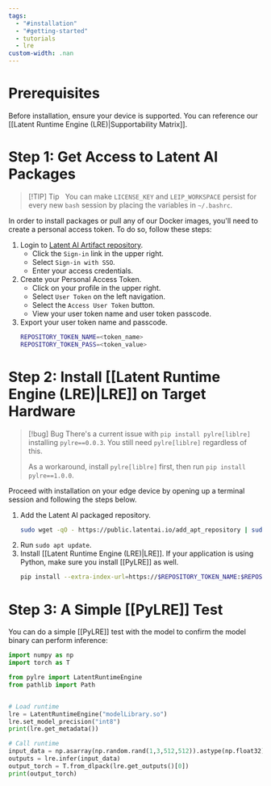 ```yaml
---
tags:
  - "#installation"
  - "#getting-started"
  - tutorials
  - lre
custom-width: .nan
---
```

# Prerequisites
Before installation, ensure your device is supported. You can reference our [[Latent Runtime Engine (LRE)|Supportability Matrix]].
# Step 1: Get Access to Latent AI Packages

> [!TIP] Tip  
> You can make `LICENSE_KEY` and `LEIP_WORKSPACE` persist for every new `bash` session by placing the variables in `~/.bashrc`.

In order to install packages or pull any of our Docker images, you'll need to create a personal access token. To do so, follow these steps:
1. Login to [Latent AI Artifact repository](https://repository.latentai.com/).
    - Click the `Sign-in` link in the upper right.
    - Select `Sign-in with SSO`.
    - Enter your access credentials.
2. Create your Personal Access Token.
    - Click on your profile in the upper right.
    - Select `User Token` on the left navigation.
    - Select the `Access User Token` button.
    - View your user token name and user token passcode.
3. Export your user token name and passcode.
	```bash
	REPOSITORY_TOKEN_NAME=<token_name>
	REPOSITORY_TOKEN_PASS=<token_value>
	```
# Step 2: Install [[Latent Runtime Engine (LRE)|LRE]] on Target Hardware

> [!bug] Bug
> There's a current issue with `pip install pylre[liblre]` installing `pylre==0.0.3`. You still need `pylre[liblre]` regardless of this.
> 
> As a workaround, install `pylre[liblre]` first, then run `pip install pylre==1.0.0`.

Proceed with installation on your edge device by opening up a terminal session and following the steps below.
1. Add the Latent AI packaged repository.
	```bash
	sudo wget -qO - https://public.latentai.io/add_apt_repository | sudo bash
	```
2. Run `sudo apt update`. 
3. Install [[Latent Runtime Engine (LRE)|LRE]]. If your application is using Python, make sure you install [[PyLRE]] as well.
	```bash
	pip install --extra-index-url=https://$REPOSITORY_TOKEN_NAME:$REPOSITORY_TOKEN_PASS@repository.latentai.com/repository/pypi/simple pylre[liblre]
	```
# Step 3: A Simple [[PyLRE]] Test
You can do a simple [[PyLRE]] test with the model to confirm the model binary can perform inference:
```python
import numpy as np
import torch as T

from pylre import LatentRuntimeEngine
from pathlib import Path


# Load runtime
lre = LatentRuntimeEngine("modelLibrary.so")
lre.set_model_precision("int8")
print(lre.get_metadata())

# Call runtime
input_data = np.asarray(np.random.rand(1,3,512,512)).astype(np.float32)
outputs = lre.infer(input_data)
output_torch = T.from_dlpack(lre.get_outputs()[0])
print(output_torch)
```